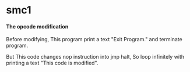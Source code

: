# smc1

#### The opcode modification

Before modifying, This program print a text "Exit Program." and terminate program.

But This code changes nop instruction into jmp halt, So loop infinitely with printing a text "This code is modified".